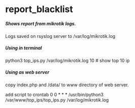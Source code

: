 # report_blacklist

<h5>Shows report from mikrotik logs.</h5>

Logs saved on rsyslog server to /var/log/mikrotik.log


<h5>Using in terminal</h5>

python3 top_ips.py /var/log/mikrotik.log 10 # show top 10 ip


<h5>Using as web server</h5>

copy index.php and /data/ to www directory of web server.

add script to crontab 0 0 * * * /usr/bin/python3 /var/www/top_ips/top_ips.py /var/log/mikrotik.log
